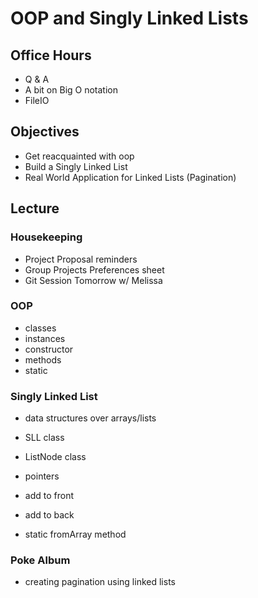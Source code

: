 # OOP and Singly Linked Lists

## Office Hours

- Q & A
- A bit on Big O notation
- FileIO

## Objectives

- Get reacquainted with oop
- Build a Singly Linked List
- Real World Application for Linked Lists (Pagination)

## Lecture

### Housekeeping

- Project Proposal reminders
- Group Projects Preferences sheet
- Git Session Tomorrow w/ Melissa

### OOP

- classes
- instances
- constructor
- methods
- static

### Singly Linked List

- data structures over arrays/lists

- SLL class
- ListNode class
- pointers
- add to front
- add to back
- static fromArray method

### Poke Album

- creating pagination using linked lists

